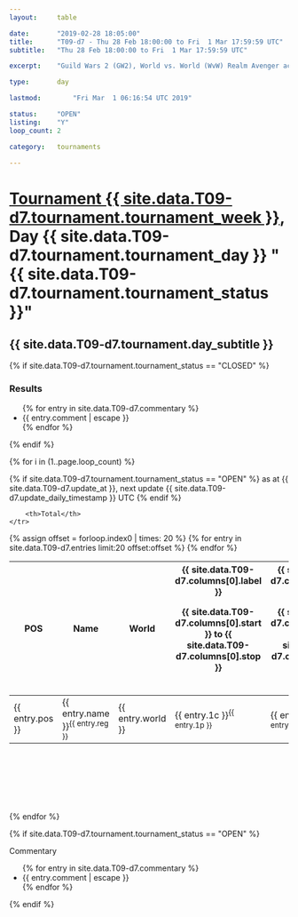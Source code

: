 ```yaml
---
layout: 	table

date: 		"2019-02-28 18:05:00"
title: 		"T09-d7 - Thu 28 Feb 18:00:00 to Fri  1 Mar 17:59:59 UTC"
subtitle: 	"Thu 28 Feb 18:00:00 to Fri  1 Mar 17:59:59 UTC"

excerpt:    "Guild Wars 2 (GW2), World vs. World (WvW) Realm Avenger achivement Tournament. \"Every Kill Counts\""

type:       day

lastmod: 		"Fri Mar  1 06:16:54 UTC 2019"

status:     "OPEN"
listing:    "Y"
loop_count: 2

category: 	tournaments

---
```

<div class="table_header">
    <h1><a href="{{ site.data.T09-d7.tournament.week_url }}">Tournament {{ site.data.T09-d7.tournament.tournament_week }}</a>, Day {{ site.data.T09-d7.tournament.tournament_day }} "{{ site.data.T09-d7.tournament.tournament_status }}"</h1>
    <h2>{{ site.data.T09-d7.tournament.day_subtitle }}</h2> 
</div>

{% if site.data.T09-d7.tournament.tournament_status == "CLOSED" %} 
<div class="commentary">
  <h3>Results</h3>
  <ul>
    {% for entry in site.data.T09-d7.commentary %}
    <li class="commentary_list">{{ entry.comment | escape }}</li>
    {% endfor %}
  </ul>
</div>
{% endif %}


{% for i in (1..page.loop_count) %}

{% if site.data.T09-d7.tournament.tournament_status == "OPEN" %} 
<span class="table_nextupdate">as at {{ site.data.T09-d7.update_at }}, next update {{ site.data.T09-d7.update_daily_timestamp }} UTC</span> 
{% endif %}

<table class="day_table">
  <colgroup>
    <col style="width:18px">
    <col style="width:55px">
    <col style="width:55px">
    <col style="width:12px">
    <col style="width:12px">
    <col style="width:12px">
    <col style="width:12px">
    <col style="width:12px">
    <col style="width:12px">
    <col style="width:12px">
    <col style="width:12px">
    <col style="width:12px">
    <col style="width:12px">
    <col style="width:12px">
    <col style="width:12px">
    <col style="width:12px">
    <col style="width:12px">
    <col style="width:12px">
    <col style="width:12px">
    <col style="width:12px">
    <col style="width:12px">
    <col style="width:12px">
    <col style="width:12px">
    <col style="width:12px">
    <col style="width:12px">
    <col style="width:12px">
    <col style="width:12px">
    <col style="width:18px">
  </colgroup>  
  <thead>
    <tr>
        <th>POS</th>
        <th class="AlignLeft">Name</th>
        <th class="AlignLeft">World</th>

<th><div class="label">{{ site.data.T09-d7.columns[0].label }}<p class="onhover">{{ site.data.T09-d7.columns[0].start }} to {{ site.data.T09-d7.columns[0].stop }}</p></div>​</th>
<th><div class="label">{{ site.data.T09-d7.columns[1].label }}<p class="onhover">{{ site.data.T09-d7.columns[1].start }} to {{ site.data.T09-d7.columns[1].stop }}</p></div>​</th>
<th><div class="label">{{ site.data.T09-d7.columns[2].label }}<p class="onhover">{{ site.data.T09-d7.columns[2].start }} to {{ site.data.T09-d7.columns[2].stop }}</p></div>​</th>
<th><div class="label">{{ site.data.T09-d7.columns[3].label }}<p class="onhover">{{ site.data.T09-d7.columns[3].start }} to {{ site.data.T09-d7.columns[3].stop }}</p></div>​</th>
<th><div class="label">{{ site.data.T09-d7.columns[4].label }}<p class="onhover">{{ site.data.T09-d7.columns[4].start }} to {{ site.data.T09-d7.columns[4].stop }}</p></div>​</th>
<th><div class="label">{{ site.data.T09-d7.columns[5].label }}<p class="onhover">{{ site.data.T09-d7.columns[5].start }} to {{ site.data.T09-d7.columns[5].stop }}</p></div>​</th>
<th><div class="label">{{ site.data.T09-d7.columns[6].label }}<p class="onhover">{{ site.data.T09-d7.columns[6].start }} to {{ site.data.T09-d7.columns[6].stop }}</p></div>​</th>
<th><div class="label">{{ site.data.T09-d7.columns[7].label }}<p class="onhover">{{ site.data.T09-d7.columns[7].start }} to {{ site.data.T09-d7.columns[7].stop }}</p></div>​</th>
<th><div class="label">{{ site.data.T09-d7.columns[8].label }}<p class="onhover">{{ site.data.T09-d7.columns[8].start }} to {{ site.data.T09-d7.columns[8].stop }}</p></div>​</th>
<th><div class="label">{{ site.data.T09-d7.columns[9].label }}<p class="onhover">{{ site.data.T09-d7.columns[9].start }} to {{ site.data.T09-d7.columns[9].stop }}</p></div>​</th>
<th><div class="label">{{ site.data.T09-d7.columns[10].label }}<p class="onhover">{{ site.data.T09-d7.columns[10].start }} to {{ site.data.T09-d7.columns[10].stop }}</p></div>​</th>

<th><div class="label">{{ site.data.T09-d7.columns[11].label }}<p class="onhover">{{ site.data.T09-d7.columns[11].start }} to {{ site.data.T09-d7.columns[11].stop }}</p></div>​</th>
<th><div class="label">{{ site.data.T09-d7.columns[12].label }}<p class="onhover">{{ site.data.T09-d7.columns[12].start }} to {{ site.data.T09-d7.columns[12].stop }}</p></div>​</th>
<th><div class="label">{{ site.data.T09-d7.columns[13].label }}<p class="onhover">{{ site.data.T09-d7.columns[13].start }} to {{ site.data.T09-d7.columns[13].stop }}</p></div>​</th>
<th><div class="label">{{ site.data.T09-d7.columns[14].label }}<p class="onhover">{{ site.data.T09-d7.columns[14].start }} to {{ site.data.T09-d7.columns[14].stop }}</p></div>​</th>
<th><div class="label">{{ site.data.T09-d7.columns[15].label }}<p class="onhover">{{ site.data.T09-d7.columns[15].start }} to {{ site.data.T09-d7.columns[15].stop }}</p></div>​</th>
<th><div class="label">{{ site.data.T09-d7.columns[16].label }}<p class="onhover">{{ site.data.T09-d7.columns[16].start }} to {{ site.data.T09-d7.columns[16].stop }}</p></div>​</th>
<th><div class="label">{{ site.data.T09-d7.columns[17].label }}<p class="onhover">{{ site.data.T09-d7.columns[17].start }} to {{ site.data.T09-d7.columns[17].stop }}</p></div>​</th>
<th><div class="label">{{ site.data.T09-d7.columns[18].label }}<p class="onhover">{{ site.data.T09-d7.columns[18].start }} to {{ site.data.T09-d7.columns[18].stop }}</p></div>​</th>
<th><div class="label">{{ site.data.T09-d7.columns[19].label }}<p class="onhover">{{ site.data.T09-d7.columns[19].start }} to {{ site.data.T09-d7.columns[19].stop }}</p></div>​</th>
<th><div class="label">{{ site.data.T09-d7.columns[20].label }}<p class="onhover">{{ site.data.T09-d7.columns[20].start }} to {{ site.data.T09-d7.columns[20].stop }}</p></div>​</th>

<th><div class="label">{{ site.data.T09-d7.columns[21].label }}<p class="onhover">{{ site.data.T09-d7.columns[21].start }} to {{ site.data.T09-d7.columns[21].stop }}</p></div>​</th>
<th><div class="label">{{ site.data.T09-d7.columns[22].label }}<p class="onhover">{{ site.data.T09-d7.columns[22].start }} to {{ site.data.T09-d7.columns[22].stop }}</p></div>​</th>
<th><div class="label">{{ site.data.T09-d7.columns[23].label }}<p class="onhover">{{ site.data.T09-d7.columns[23].start }} to {{ site.data.T09-d7.columns[23].stop }}</p></div>​</th>

        <th>Total</th>
    </tr>
  </thead>
  {% assign offset = forloop.index0 | times: 20 %}
<tbody>
{% for entry in site.data.T09-d7.entries limit:20 offset:offset %}
  <tr>
    <td class="pl{{ entry.pos }}">{{ entry.pos }}</td>
    <td class="AlignLeft">{{ entry.name }}<sup>{{ entry.reg }}</sup></td>
    <td class="AlignLeft">{{ entry.world }}</td>
    <td class="pl{{ entry.1p }}">{{ entry.1c }}<sup>{{ entry.1p }}</sup></td>
    <td class="pl{{ entry.2p }}">{{ entry.2c }}<sup>{{ entry.2p }}</sup></td>
    <td class="pl{{ entry.3p }}">{{ entry.3c }}<sup>{{ entry.3p }}</sup></td>
    <td class="pl{{ entry.4p }}">{{ entry.4c }}<sup>{{ entry.4p }}</sup></td>
    <td class="pl{{ entry.5p }}">{{ entry.5c }}<sup>{{ entry.5p }}</sup></td>
    <td class="pl{{ entry.6p }}">{{ entry.6c }}<sup>{{ entry.6p }}</sup></td>
    <td class="pl{{ entry.7p }}">{{ entry.7c }}<sup>{{ entry.7p }}</sup></td>
    <td class="pl{{ entry.8p }}">{{ entry.8c }}<sup>{{ entry.8p }}</sup></td>
    <td class="pl{{ entry.9p }}">{{ entry.9c }}<sup>{{ entry.9p }}</sup></td>
    <td class="pl{{ entry.10p }}">{{ entry.10c }}<sup>{{ entry.10p }}</sup></td>
    <td class="pl{{ entry.11p }}">{{ entry.11c }}<sup>{{ entry.11p }}</sup></td>
    <td class="pl{{ entry.12p }}">{{ entry.12c }}<sup>{{ entry.12p }}</sup></td>
    <td class="pl{{ entry.13p }}">{{ entry.13c }}<sup>{{ entry.13p }}</sup></td>
    <td class="pl{{ entry.14p }}">{{ entry.14c }}<sup>{{ entry.14p }}</sup></td>
    <td class="pl{{ entry.15p }}">{{ entry.15c }}<sup>{{ entry.15p }}</sup></td>
    <td class="pl{{ entry.16p }}">{{ entry.16c }}<sup>{{ entry.16p }}</sup></td>
    <td class="pl{{ entry.17p }}">{{ entry.17c }}<sup>{{ entry.17p }}</sup></td>
    <td class="pl{{ entry.18p }}">{{ entry.18c }}<sup>{{ entry.18p }}</sup></td>
    <td class="pl{{ entry.19p }}">{{ entry.19c }}<sup>{{ entry.19p }}</sup></td>
    <td class="pl{{ entry.20p }}">{{ entry.20c }}<sup>{{ entry.20p }}</sup></td>
    <td class="pl{{ entry.21p }}">{{ entry.21c }}<sup>{{ entry.21p }}</sup></td>
    <td class="pl{{ entry.22p }}">{{ entry.22c }}<sup>{{ entry.22p }}</sup></td>
    <td class="pl{{ entry.23p }}">{{ entry.23c }}<sup>{{ entry.23p }}</sup></td>
    <td class="pl{{ entry.24p }}">{{ entry.24c }}<sup>{{ entry.24p }}</sup></td>
    <td>{{ entry.total }}</td>
  </tr>
{% endfor %}  
</tbody>
</table>
<div class="leaderboard">
  <script async src="//pagead2.googlesyndication.com/pagead/js/adsbygoogle.js"></script>
  <!-- 728x90 -->
  <ins class="adsbygoogle"
       style="display:inline-block;width:728px;height:90px"
       data-ad-client="ca-pub-3274917281288240"
       data-ad-slot="3870538733"></ins>
  <script>
  (adsbygoogle = window.adsbygoogle || []).push({});
  </script>    
</div>
<br />
{% endfor %}

{% if site.data.T09-d7.tournament.tournament_status == "OPEN" %} 
<div class="commentary">
  <span class="commentary_title">Commentary</span>
  <ul>
    {% for entry in site.data.T09-d7.commentary %}
    <li class="commentary_list">{{ entry.comment | escape }}</li>
    {% endfor %}
  </ul>
</div>
{% endif %}


